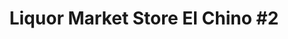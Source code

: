 ---
title: "Liquor Market Store El Chino #2"
url: /guayaquil/liquor-market-store-el-chino-2/
shop: Spirituosen
---